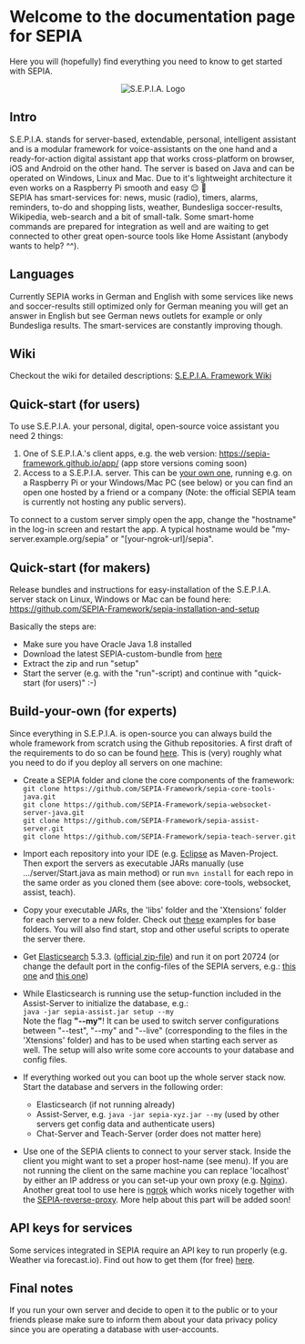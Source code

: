 # Welcome to the documentation page for SEPIA
Here you will (hopefully) find everything you need to know to get started with SEPIA.  

<p align="center">
  <img src="https://github.com/SEPIA-Framework/SEPIA-Framework.github.io/blob/master/img/icon-w.png" alt="S.E.P.I.A. Logo"/>
</p>

## Intro
S.E.P.I.A. stands for server-based, extendable, personal, intelligent assistant and is a modular framework for voice-assistants on the one hand and a ready-for-action digital assistant app that works cross-platform on browser, iOS and Android on the other hand. The server is based on Java and can be operated on Windows, Linux and Mac. Due to it's lightweight architecture it even works on a Raspberry Pi smooth and easy :relieved: :robot:  
SEPIA has smart-services for: news, music (radio), timers, alarms, reminders, to-do and shopping lists, weather, Bundesliga soccer-results, Wikipedia, web-search and a bit of small-talk. Some smart-home commands are prepared for integration as well and are waiting to get connected to other great open-source tools like Home Assistant (anybody wants to help? ^^).

## Languages
Currently SEPIA works in German and English with some services like news and soccer-results still optimized only for German meaning you will get an answer in English but see German news outlets for example or only Bundesliga results. The smart-services are constantly improving though.

## Wiki
Checkout the wiki for detailed descriptions:
[S.E.P.I.A. Framework Wiki](../../wiki)

## Quick-start (for users)
To use S.E.P.I.A. your personal, digital, open-source voice assistant you need 2 things:

1. One of S.E.P.I.A.'s client apps, e.g. the web version: https://sepia-framework.github.io/app/ (app store versions coming soon)
2. Access to a S.E.P.I.A. server. This can be [your own one](https://github.com/SEPIA-Framework/sepia-installation-and-setup), running e.g. on a Raspberry Pi or your Windows/Mac PC (see below) or you can find an open one hosted by a friend or a company (Note: the official SEPIA team is currently not hosting any public servers).

To connect to a custom server simply open the app, change the "hostname" in the log-in screen and restart the app. A typical hostname would be "my-server.example.org/sepia" or "[your-ngrok-url]/sepia". 

## Quick-start (for makers)
Release bundles and instructions for easy-installation of the S.E.P.I.A. server stack on Linux, Windows or Mac can be found here:
https://github.com/SEPIA-Framework/sepia-installation-and-setup  

Basically the steps are:
* Make sure you have Oracle Java 1.8 installed
* Download the latest SEPIA-custom-bundle from [here](https://github.com/SEPIA-Framework/sepia-installation-and-setup/releases/latest)
* Extract the zip and run "setup"
* Start the server (e.g. with the "run"-script) and continue with "quick-start (for users)" :-)

## Build-your-own (for experts)
Since everything in S.E.P.I.A. is open-source you can always build the whole framework from scratch using the Github repositories.
A first draft of the requirements to do so can be found [here](https://github.com/SEPIA-Framework/sepia-docs/wiki/Requirements).
This is (very) roughly what you need to do if you deploy all servers on one machine:

* Create a SEPIA folder and clone the core components of the framework:  
`git clone https://github.com/SEPIA-Framework/sepia-core-tools-java.git`  
`git clone https://github.com/SEPIA-Framework/sepia-websocket-server-java.git`  
`git clone https://github.com/SEPIA-Framework/sepia-assist-server.git`  
`git clone https://github.com/SEPIA-Framework/sepia-teach-server.git`

* Import each repository into your IDE (e.g. [Eclipse](https://de.wikipedia.org/wiki/Eclipse_(IDE)) as Maven-Project. Then export the servers as executable JARs manually (use .../server/Start.java as main method) or run `mvn install` for each repo in the same order as you cloned them (see above: core-tools, websocket, assist, teach).

* Copy your executable JARs, the 'libs' folder and the 'Xtensions' folder for each server to a new folder. Check out [these](https://github.com/SEPIA-Framework/sepia-installation-and-setup/tree/master/) examples for base folders. You will also find start, stop and other useful scripts to operate the server there.

* Get [Elasticsearch](https://www.elastic.co/products/elasticsearch) 5.3.3. ([official zip-file](https://artifacts.elastic.co/downloads/elasticsearch/elasticsearch-5.3.3.zip)) and run it on port 20724 (or change the default port in the config-files of the SEPIA servers, e.g.: [this one](https://github.com/SEPIA-Framework/sepia-assist-server/blob/master/Xtensions/assist.properties) and [this one](https://github.com/SEPIA-Framework/sepia-teach-server/blob/master/Xtensions/teach.properties))

* While Elasticsearch is running use the setup-function included in the Assist-Server to initialize the database, e.g.:  
`java -jar sepia-assist.jar setup --my`  
Note the flag **"--my"**! It can be used to switch server configurations between "--test", "--my" and "--live" (corresponding to the files in the 'Xtensions' folder) and has to be used when starting each server as well. The setup will also write some core accounts to your database and config files.

* If everything worked out you can boot up the whole server stack now. Start the database and servers in the following order:  
  * Elasticsearch (if not running already)
  * Assist-Server, e.g. `java -jar sepia-xyz.jar --my` (used by other servers get config data and authenticate users)
  * Chat-Server and Teach-Server (order does not matter here)
    
* Use one of the SEPIA clients to connect to your server stack. Inside the client you might want to set a proper host-name (see menu). If you are not running the client on the same machine you can replace 'localhost' by either an IP address or you can set-up your own proxy (e.g. [Nginx](https://de.wikipedia.org/wiki/Nginx)). Another great tool to use here is [ngrok](https://ngrok.com/docs) which works nicely together with the [SEPIA-reverse-proxy](https://github.com/SEPIA-Framework/sepia-reverse-proxy/releases/latest). More help about this part will be added soon!

## API keys for services
Some services integrated in SEPIA require an API key to run properly (e.g. Weather via forecast.io). Find out how to get them (for free) [here](../../wiki/API-keys).

## Final notes
If you run your own server and decide to open it to the public or to your friends please make sure to inform them about your data privacy policy since you are operating a database with user-accounts.
